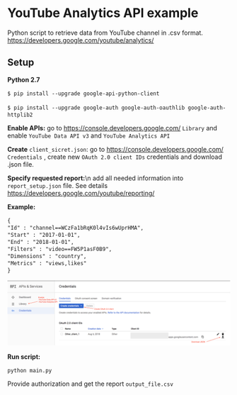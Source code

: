 # YouTube Analytics API example
 
Python script to retrieve data from YouTube channel in .csv format.  
https://developers.google.com/youtube/analytics/
## Setup

**Python 2.7**

```
$ pip install --upgrade google-api-python-client

$ pip install --upgrade google-auth google-auth-oauthlib google-auth-httplib2
```
**Enable APIs:**
go to https://console.developers.google.com/   ```Library``` and enable ```YouTube Data API v3```  and ```YouTube Analytics API ``` 

**Create** ```client_sicret.json```:
go to https://console.developers.google.com/ ```Credentials``` , create new ```OAuth 2.0 client IDs``` credentials and download .json file.  



**Specify requested report:**\n
add all needed information into ```report_setup.json```  file.
See details https://developers.google.com/youtube/reporting/

**Example:**
```
{
"Id" : "channel==WCzFa1bRqK0l4vIs6wUprHMA",
"Start" : "2017-01-01",
"End" : "2018-01-01",
"Filters" : "video==FW5P1asF0B9",
"Dimensions" : "country",
"Metrics" : "views,likes"
}
```
![](./ScreenShot.png)

**Run script:**
```
python main.py
```
Provide authorization and get the report ```output_file.csv```
